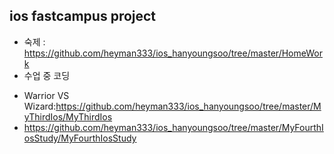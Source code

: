 ios fastcampus project 
----
* 숙제 : https://github.com/heyman333/ios_hanyoungsoo/tree/master/HomeWork
* 수업 중 코딩 
 - Warrior VS Wizard:https://github.com/heyman333/ios_hanyoungsoo/tree/master/MyThirdIos/MyThirdIos
 - https://github.com/heyman333/ios_hanyoungsoo/tree/master/MyFourthIosStudy/MyFourthIosStudy
